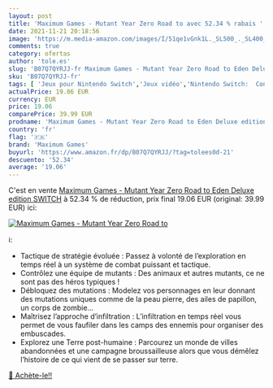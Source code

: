```yaml
---
layout: post
title: 'Maximum Games - Mutant Year Zero Road to avec 52.34 % rabais '
date: 2021-11-21 20:18:56
image: 'https://m.media-amazon.com/images/I/51qe1vGnk1L._SL500_._SL400_.jpg'
comments: true
category: ofertas
author: 'tole.es'
slug: 'B07Q7QYRJJ-fr Maximum Games - Mutant Year Zero Road to Eden Deluxe...'
sku: 'B07Q7QYRJJ-fr'
tags: [ 'Jeux pour Nintendo Switch','Jeux vidéo','Nintendo Switch:  Consoles, jeux et accessoires','maximum games', ]
actualPrice: 19.06 EUR
currency: EUR
price: 19.06
comparePrice: 39.99 EUR
prodname: 'Maximum Games - Mutant Year Zero Road to Eden Deluxe edition SWITCH'
country: 'fr'
flag: '🇫🇷'
brand: 'Maximum Games'
buyurl: 'https://www.amazon.fr/dp/B07Q7QYRJJ/?tag=tolees0d-21'
descuento: '52.34'
average: '19.06'
---
```


C'est en vente [Maximum Games - Mutant Year Zero Road to Eden Deluxe edition SWITCH](https://www.amazon.fr/dp/B07Q7QYRJJ/?tag=tolees0d-21)  à  52.34 % de réduction, prix final  19.06 EUR (original: 39.99 EUR) ici:

[![Maximum Games - Mutant Year Zero Road to](https://m.media-amazon.com/images/I/51qe1vGnk1L._SL500_._SL400_.jpg)](https://www.amazon.fr/dp/B07Q7QYRJJ/?tag=tolees0d-21)

ℹ️:

- Tactique de stratégie évoluée : Passez à volonté de l’exploration en temps réel à un système de combat puissant et tactique.
- Contrôlez une équipe de mutants : Des animaux et autres mutants, ce ne sont pas des héros typiques !
- Débloquez des mutations : Modelez vos personnages en leur donnant des mutations uniques comme de la peau pierre, des ailes de papillon, un corps de zombie…
- Maîtrisez l’approche d’infiltration : L’infiltration en temps réel vous permet de vous faufiler dans les camps des ennemis pour organiser des embuscades.
- Explorez une Terre post-humaine : Parcourez un monde de villes abandonnées et une campagne broussailleuse alors que vous démêlez l’histoire de ce qui vient de se passer sur terre.

[🛒 Achète-le!!](https://www.amazon.fr/dp/B07Q7QYRJJ/?tag=tolees0d-21)
